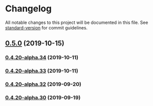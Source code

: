 # Changelog

All notable changes to this project will be documented in this file. See [standard-version](https://github.com/conventional-changelog/standard-version) for commit guidelines.

## [0.5.0](https://github.com/StreamUpBox/flipper/compare/v0.4.20-alpha.32...v0.5.0) (2019-10-15)



### [0.4.20-alpha.34](https://github.com/StreamUpBox/flipper/compare/v0.4.20-alpha.33...v0.4.20-alpha.34) (2019-10-11)

### [0.4.20-alpha.33](https://github.com/StreamUpBox/flipper/compare/v0.4.20-alpha.32...v0.4.20-alpha.33) (2019-10-11)

### [0.4.20-alpha.32](https://github.com/StreamUpBox/flipper/compare/v0.4.20-alpha.30...v0.4.20-alpha.32) (2019-09-20)



### [0.4.20-alpha.30](https://github.com/StreamUpBox/flipper/compare/v0.4.20-alpha.29...v0.4.20-alpha.30) (2019-09-19)
